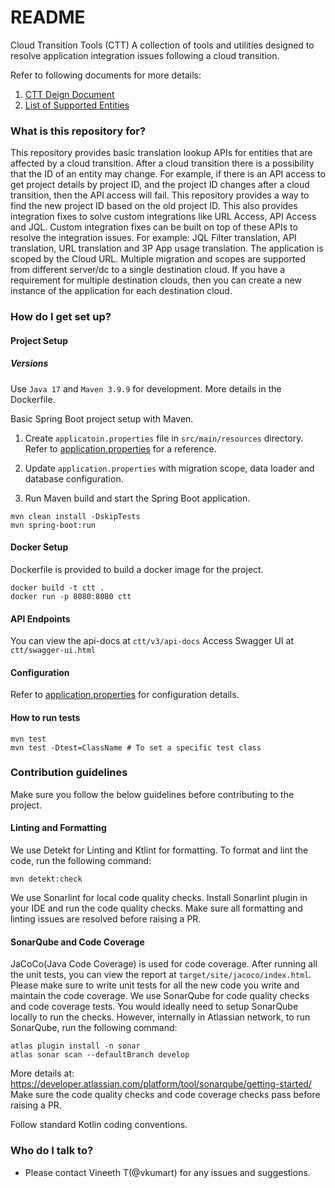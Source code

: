 # README #

Cloud Transition Tools (CTT)
A collection of tools and utilities designed to resolve application integration issues following a cloud transition.

Refer to following documents for more details:
1. [CTT Deign Document](https://hello.atlassian.net/wiki/spaces/CT5/pages/4102829269/RFC+Fixing+External+Integration+Post+Migration)
2. [List of Supported Entities](https://hello.atlassian.net/wiki/spaces/CT5/pages/4135101946/Jira+JQL+Fields+affected+by+ID+Mapping)

### What is this repository for? ###

This repository provides basic translation lookup APIs for entities that are affected by a cloud transition. After a
cloud transition there is a possibility that the ID of an entity may change.
For example, if there is an API access to get project details by project ID, and the project ID changes after a cloud
transition, then the API access will fail. This repository provides a way to find the new project ID based on the old
project ID. This also provides integration fixes to solve custom integrations like URL Access, API Access and JQL.
Custom integration fixes can be built on top of these APIs to resolve the integration issues.
For example: JQL Filter translation, API translation, URL translation and 3P App usage translation.
The application is scoped by the Cloud URL. Multiple migration and scopes are supported from different server/dc to a single destination cloud.
If you have a requirement for multiple destination clouds, then you can create a new instance of the application for each destination cloud.

### How do I get set up? ###

#### Project Setup

##### Versions

Use `Java 17` and `Maven 3.9.9` for development. More details in the Dockerfile.

Basic Spring Boot project setup with Maven.

1. Create `applicatoin.properties` file in `src/main/resources` directory. Refer to
   [application.properties](src/main/resources/application.properties.template) for a reference.

2. Update `application.properties` with migration scope, data loader and database configuration.

3. Run Maven build and start the Spring Boot application.

```
mvn clean install -DskipTests
mvn spring-boot:run
```

#### Docker Setup

Dockerfile is provided to build a docker image for the project.

```
docker build -t ctt .
docker run -p 8080:8080 ctt
```

#### API Endpoints

You can view the api-docs at `ctt/v3/api-docs`
Access Swagger UI at `ctt/swagger-ui.html`

#### Configuration

Refer to [application.properties](src/main/resources/application.properties.template) for configuration details.

#### How to run tests

```
mvn test
mvn test -Dtest=ClassName # To set a specific test class
```

### Contribution guidelines ###
Make sure you follow the below guidelines before contributing to the project.

#### Linting and Formatting
We use Detekt for Linting and Ktlint for formatting. To format and lint the code, run the following command:
```
mvn detekt:check
```
We use Sonarlint for local code quality checks. Install Sonarlint plugin in your IDE and run the code quality checks.
Make sure all formatting and linting issues are resolved before raising a PR.

#### SonarQube and Code Coverage
JaCoCo(Java Code Coverage) is used for code coverage. After running all the unit tests, you can view the report at `target/site/jacoco/index.html`.
Please make sure to write unit tests for all the new code you write and maintain the code coverage.
We use SonarQube for code quality checks and code coverage tests. You would ideally need to setup SonarQube locally to run the checks.
However, internally in Atlassian network, to run SonarQube, run the following command:
```
atlas plugin install -n sonar
atlas sonar scan --defaultBranch develop
```
More details at: https://developer.atlassian.com/platform/tool/sonarqube/getting-started/
Make sure the code quality checks and code coverage checks pass before raising a PR.

Follow standard Kotlin coding conventions.

### Who do I talk to? ###

* Please contact Vineeth T(@vkumart) for any issues and suggestions.